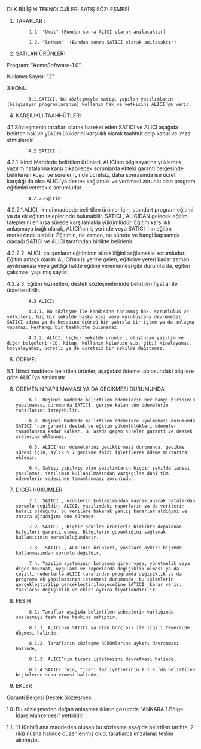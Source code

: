 DLK BİLİŞİM TEKNOLOJİLERİ SATIŞ SÖZLEŞMESİ


1. TARAFLAR :

            1.1  "Umut" (Bundan sonra ALICI olarak anılacaktır)

            1.2. "Serkan"  (Bundan sonra SATICI olarak anılacaktır)

2. SATILAN ÜRÜNLER:

Program: "AcmeSoftware-1.0"          

Kullanıcı Sayısı: "2" 

3.KONU

            3.1.SATICI, bu sözleşmeyle satışı yapılan yazılımların (bilgisayar programlarının) kullanım hak ve yetkisini ALICI’ya verir.


4. KARŞILIKLI TAAHHÜTLER:

4.1.Sözleşmenin tarafları olarak hareket eden SATICI  ve ALICI aşağıda belirten hak ve yükümlülüklerini karşılıklı olarak taahhüt edip kabul ve imza etmişlerdir.

            4.2 SATICI ;

4.2.1.İkinci Maddede belirtilen ürünleri, ALICInın bilgisayarına yüklemek, yazılım hatalarına karşı çıkabilecek sorunlarda ekteki garanti belgesinde belirlenen koşul ve süreler içinde ücretsiz, daha sonrasında ise ücret karşılığı da olsa ALICI'ya destek sağlamak ve verilmesi zorunlu olan program eğitimini vermekle sorumludur.

            4.2.2.Eğitim:

4.2.2.1.ALICI, ikinci maddede belirtilen ürünler için, standart program eğitimi ya da ek eğitim taleplerinde bulunabilir. SATICI , ALICIDAN gelecek eğitim taleplerini en kısa sürede karşılamakla yükümlüdür.  Eğitim karşılıklı anlaşmaya bağlı olarak, ALICI’nın iş yerinde veya SATICI ’nın eğitim merkezinde olabilir. Eğitimin, ne zaman, ne sürede ve hangi kapsamda olacağı SATICI ve ALICI tarafından birlikte belirlenir.

4.2.2.2. ALICI, çalışanların eğitiminin sürekliliğini sağlamakla sorumludur. Eğitim amaçlı olarak ALICI’nın iş yerine gelen, eğiticiye yeteri kadar zaman ayrılmaması veya geldiği halde eğitimi verememesi gibi durumlarda, eğitim çalışması yapılmış sayılır.

4.2.2.3. Eğitim hizmetleri, destek sözleşmelerinde belirtilen fiyatlar ile ücretlendirilir.


            4.3 ALICI:

            4.3.1. Bu sözleşme ile kendisine tanınmış hak, sorumluluk ve yetkileri, hiç bir şekilde başka kişi veya kuruluşlara devremedez. SATICI adına ya da hesabına üçüncü bir şahısla bir işlem ya da anlaşma yapamaz. Herhangi bir taahhütte bulunamaz.

            4.3.2. ALICI, hiçbir şekilde ürünleri oluşturan yazılım ve diğer belgeleri (CD, kitap, kullanım kılavuzu v.b. gibi) kiralayamaz, kopyalayamaz, ücretli ya da ücretsiz bir şekilde dağıtamaz.

 

5. ÖDEME:

5.1. İkinci maddede belirtilen ürünler, aşağıdaki ödeme tablosundaki bilgilere göre ALICI’ya satılmıştır.

6. ÖDEMENİN YAPILMAMASI YA DA GECİKMESİ DURUMUNDA

            6.1. Beşinci maddede belirtilen ödemelerin her hangi birisinin yapılmaması durumunda SATICI  geriye kalan tüm ödemelerin tahsilatını isteyebilir.

            6.2. Beşinci Maddede belirtilen ödemelere uyulmaması durumunda SATICI ’nın garanti destek ve eğitim yükümlülükleri ödemeler tamamlanana kadar kalkar. Bu arada geçen süreler garanti ve destek srelerine eklenmez.

            6.3. ALICI’nın ödemelerini geciktirmesi durumunda, gecikme süresi için, aylık % 7 gecikme faizi işletilerek ödeme miktarına eklenir.

            6.4. Satışı yapılmış olan yazılımların hiçbir şekilde iadesi yapılamaz. Yazılımın kullanılmasından vazgeçilse dahi tüm ödemelerin vadesinde tamamlanması zorunludur.

 

7. DİĞER HÜKÜMLER

            7.1. SATICI , ürünlerin kullanımından kaynaklanacak hatalardan sorumlu değildir. ALICI, yazılımdaki raporların ya da verilerin hatalı olduğunu; bu verilere bakarak yanlış kararlar aldığını ve zarara uğradığını öne süremez.

            7.2. SATICI , hiçbir şekilde ürünlerle birlikte depolanan bilgileri garanti etmez. Bilgilerin güvenliğini sağlamak kullanıcının sorumluluğundadır.

            7.3.  SATICI , ALICInın ürünleri, yasalara aykırı biçimde kullanmasından sorumlu değildir.

            7.4. Yazılım sisteminin konusuna giren yasa, yönetmelik veya diğer mevzuat, uygulama ve raporlarda değişiklik olması ya da çeşitli nedenlerle ALICI tarafından programda değişiklik ya da programa ek yapılmasının istenmesi durumunda, bu işlemlerin gerçekleştirilip gerçekleştirilmeyeceğine SATICI  karar verir.  Yapılacak değişiklik ve ekler ayrıca fiyatlandırılır.

 

8. FESİH

            8.1. Taraflar aşağıda belirtilen sebeplerin varlığında sözleşmeyi fesh etme hakkına sahiptir.

            8.1.1. ALICInın SATICI ya olan borçları ile ilgili temerrüde düşmesi halinde,

            8.1.2. Tarafların sözleşme hükümlerine aykırı davranması halinde,

            8.1.3. ALICI’nın ticari işletmesini devretmesi halinde,

            8.1.4.SATICI ’nın, ticari faaliyetlerinin T.T.K.’da belirtilen biçimlerde sona ermesi halinde.

 

9. EKLER

Garanti Belgesi
Destek Sözleşmesi
 

10. Bu sözleşmeden doğan anlaşmazlıkların çözümde "ANKARA 1.Bölge İdare Mahkemesi" yetkilidir.

 

11. 11 (0nbir) ana maddeden oluşan bu sözleşme aşağıda belirtilen tarihte, 2 (iki) nüsha halinde düzenlenmiş olup, taraflarca imzalanıp teslim alınmıştır.

 

 

